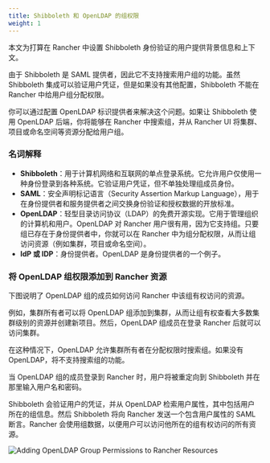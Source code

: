 ```yaml
---
title: Shibboleth 和 OpenLDAP 的组权限
weight: 1
---
```


本文为打算在 Rancher 中设置 Shibboleth 身份验证的用户提供背景信息和上下文。

由于 Shibboleth 是 SAML 提供者，因此它不支持搜索用户组的功能。虽然 Shibboleth 集成可以验证用户凭证，但是如果没有其他配置，Shibboleth 不能在 Rancher 中给用户组分配权限。

你可以通过配置 OpenLDAP 标识提供者来解决这个问题。如果让 Shibboleth 使用 OpenLDAP 后端，你将能够在 Rancher 中搜索组，并从 Rancher UI 将集群、项目或命名空间等资源分配给用户组。

### 名词解释

- **Shibboleth**：用于计算机网络和互联网的单点登录系统。它允许用户仅使用一种身份登录到各种系统。它验证用户凭证，但不单独处理组成员身份。
- **SAML**：安全声明标记语言（Security Assertion Markup Language），用于在身份提供者和服务提供者之间交换身份验证和授权数据的开放标准。
- **OpenLDAP**：轻型目录访问协议（LDAP）的免费开源实现。它用于管理组织的计算机和用户。OpenLDAP 对 Rancher 用户很有用，因为它支持组。只要组已存在于身份提供者中，你就可以在 Rancher 中为组分配权限，从而让组访问资源（例如集群，项目或命名空间）。
- **IdP 或 IDP**：身份提供者。OpenLDAP 是身份提供者的一个例子。

### 将 OpenLDAP 组权限添加到 Rancher 资源

下图说明了 OpenLDAP 组的成员如何访问 Rancher 中该组有权访问的资源。

例如，集群所有者可以将 OpenLDAP 组添加到集群，从而让组有权查看大多数集群级别的资源并创建新项目。然后，OpenLDAP 组成员在登录 Rancher 后就可以访问集群。

在这种情况下，OpenLDAP 允许集群所有者在分配权限时搜索组。如果没有 OpenLDAP，将不支持搜索组的功能。

当 OpenLDAP 组的成员登录到 Rancher 时，用户将被重定向到 Shibboleth 并在那里输入用户名和密码。

Shibboleth 会验证用户的凭证，并从 OpenLDAP 检索用户属性，其中包括用户所在的组信息。然后 Shibboleth 将向 Rancher 发送一个包含用户属性的 SAML 断言。Rancher 会使用组数据，以便用户可以访问他所在的组有权访问的所有资源。

![Adding OpenLDAP Group Permissions to Rancher Resources]({{<baseurl>}}/img/rancher/shibboleth-with-openldap-groups.svg)
